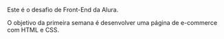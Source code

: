 Este é o desafio de Front-End da Alura.

O objetivo da primeira semana é desenvolver uma página de e-commerce com HTML e CSS.